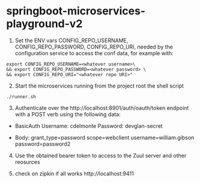 # springboot-microservices-playground-v2


1) Set the ENV vars CONFIG_REPO_USERNAME, CONFIG_REPO_PASSWORD, CONFIG_REPO_URI, needed by the configuration service to access the conf data, for example with:

```
export CONFIG_REPO_USERNAME=<whatever username>\
&& export CONFIG_REPO_PASSWORD=<whatever password> \
&& export CONFIG_REPO_URI="<whatever repo URI>"
```

2) Start the microservices running from the project root the shell script

```
./runner.sh
```

3) Authenticate over the http://localhost:8901/auth/oauth/token endpoint with a POST verb using the following data: 

+ BasicAuth
Username: cdelmonte
Password: devglan-secret

+ Body: 
grant_type=password
scope=webclient
username=william.gibson
password=password2

4) Use the obtained bearer token to access to the Zuul server and other reosurces


5) check on zipkin if all works
http://localhost:9411
